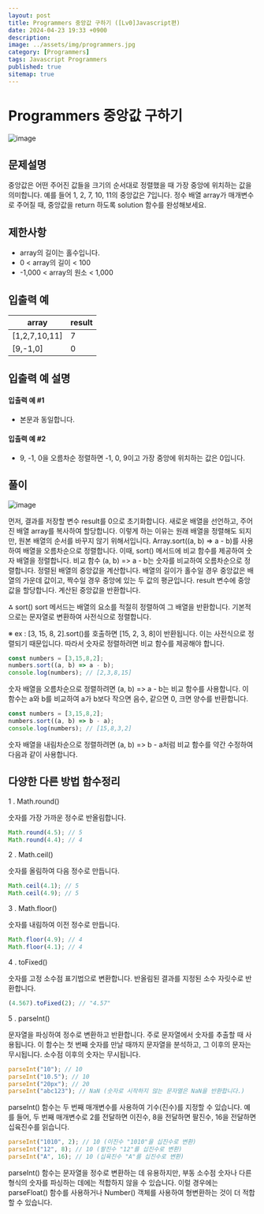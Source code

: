 ```yaml
---
layout: post
title: Programmers 중앙값 구하기 ([Lv0]Javascript편)
date: 2024-04-23 19:33 +0900
description: 
image: ../assets/img/programmers.jpg
category: [Programmers]
tags: Javascript Programmers
published: true
sitemap: true
---
```


# Programmers 중앙값 구하기

![image](https://github.com/gnlgk/class2024/assets/161431748/095481d8-47bc-41d9-82f6-fb50d70caf2e)

## 문제설명

중앙값은 어떤 주어진 값들을 크기의 순서대로 정렬했을 때 가장 중앙에 위치하는 값을 의미합니다. 예를 들어 1, 2, 7, 10, 11의 중앙값은 7입니다. 정수 배열 array가 매개변수로 주어질 때, 중앙값을 return 하도록 solution 함수를 완성해보세요.

## 제한사항

* array의 길이는 홀수입니다.
* 0 < array의 길이 < 100
* -1,000 < array의 원소 < 1,000

## 입출력 예

|array|result|
|---|---|
|[1,2,7,10,11]|7|
|[9,-1,0]|0|

## 입출력 예 설명

#### 입출력 예 #1

* 본문과 동일합니다.

####  입출력 예 #2

* 9, -1, 0을 오름차순 정렬하면 -1, 0, 9이고 가장 중앙에 위치하는 값은 0입니다.

## 풀이

![image](https://github.com/gnlgk/class2024/assets/161431748/23651a6f-6c31-4939-8c3f-9067047dfc8f)

먼저, 결과를 저장할 변수 result를 0으로 초기화합니다. 새로운 배열을 선언하고, 주어진 배열 array를 복사하여 할당합니다. 이렇게 하는 이유는 원래 배열을 정렬해도 되지만, 원본 배열의 순서를 바꾸지 않기 위해서입니다. Array.sort((a, b) => a - b)를 사용하여 배열을 오름차순으로 정렬합니다. 이때, sort() 메서드에 비교 함수를 제공하여 숫자 배열을 정렬합니다. 비교 함수 (a, b) => a - b는 숫자를 비교하여 오름차순으로 정렬합니다. 정렬된 배열의 중앙값을 계산합니다. 배열의 길이가 홀수일 경우 중앙값은 배열의 가운데 값이고, 짝수일 경우 중앙에 있는 두 값의 평균입니다. result 변수에 중앙값을 할당합니다. 계산된 중앙값을 반환합니다.

⁂ sort() 
sort 메서드는 배열의 요소를 적절히 정렬하여 그 배열을 반환합니다. 기본적으로는 문자열로 변환하여 사전식으로 정렬합니다. 

※ ex : [3, 15, 8, 2].sort()를 호출하면 [15, 2, 3, 8]이 반환됩니다. 이는 사전식으로 정렬되기 때문입니다. 따라서 숫자로 정렬하려면 비교 함수를 제공해야 합니다.

````javascript
const numbers = [3,15,8,2];
numbers.sort((a, b) => a - b);
console.log(numbers); // [2,3,8,15]
````

숫자 배열을 오름차순으로 정렬하려면 (a, b) => a - b는 비교 함수를 사용합니다. 이 함수는 a와 b를 비교하여 a가 b보다 작으면 음수, 같으면 0, 크면 양수를 반환합니다. 

````javascript
const numbers = [3,15,8,2];
numbers.sort((a, b) => b - a);
console.log(numbers); // [15,8,3,2]
````

숫자 배열을 내림차순으로 정렬하려면 (a, b) => b - a처럼 비교 함수를 약간 수정하여 다음과 같이 사용합니다.

## 다양한 다른 방법 함수정리

1 . Math.round()

숫자를 가장 가까운 정수로 반올림합니다.

````javascript
Math.round(4.5); // 5
Math.round(4.4); // 4
````

2 . Math.ceil()

숫자를 올림하여 다음 정수로 만듭니다.

````javascript
Math.ceil(4.1); // 5
Math.ceil(4.9); // 5
````

3 . Math.floor()

숫자를 내림하여 이전 정수로 만듭니다.

````javascript
Math.floor(4.9); // 4
Math.floor(4.1); // 4
````

4 . toFixed()

숫자를 고정 소수점 표기법으로 변환합니다. 반올림된 결과를 지정된 소수 자릿수로 반환합니다.

````javascript
(4.567).toFixed(2); // "4.57"
````

5 . parseInt()

문자열을 파싱하여 정수로 변환하고 반환합니다. 주로 문자열에서 숫자를 추출할 때 사용됩니다. 이 함수는 첫 번째 숫자를 만날 때까지 문자열을 분석하고, 그 이후의 문자는 무시됩니다. 소수점 이후의 숫자는 무시됩니다.

````javascript
parseInt("10"); // 10
parseInt("10.5"); // 10
parseInt("20px"); // 20
parseInt("abc123"); // NaN (숫자로 시작하지 않는 문자열은 NaN을 반환합니다.)
````

parseInt() 함수는 두 번째 매개변수를 사용하여 기수(진수)를 지정할 수 있습니다. 예를 들어, 두 번째 매개변수로 2를 전달하면 이진수, 8을 전달하면 팔진수, 16을 전달하면 십육진수를 읽습니다.

````javascript
parseInt("1010", 2); // 10 (이진수 "1010"을 십진수로 변환)
parseInt("12", 8); // 10 (팔진수 "12"를 십진수로 변환)
parseInt("A", 16); // 10 (십육진수 "A"를 십진수로 변환)
````

parseInt() 함수는 문자열을 정수로 변환하는 데 유용하지만, 부동 소수점 숫자나 다른 형식의 숫자를 파싱하는 데에는 적합하지 않을 수 있습니다. 이럴 경우에는 parseFloat() 함수를 사용하거나 Number() 객체를 사용하여 형변환하는 것이 더 적합할 수 있습니다.